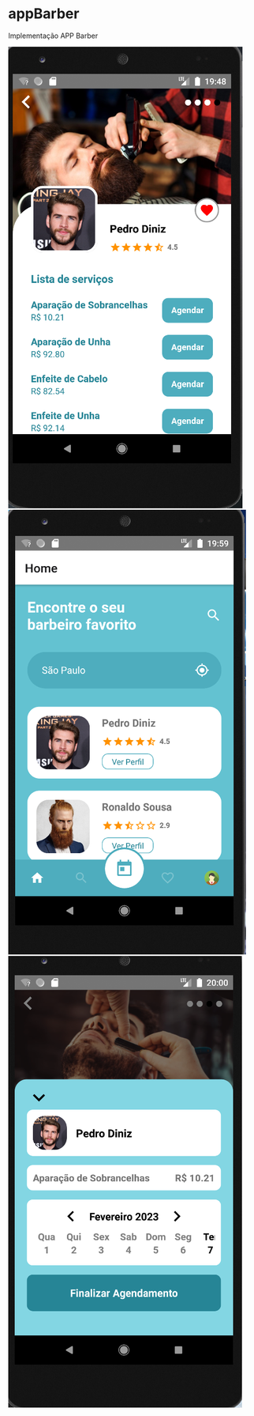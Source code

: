 # appBarber
 Implementação APP Barber
  <p>
  <img src="src/assets/to_readme/tela_a.png">
   <img src="src/assets/to_readme/tela_b.png">
 <img src="src/assets/to_readme/tela_c.png">
 <p>
